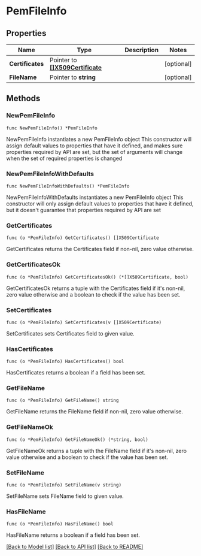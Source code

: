 # PemFileInfo

## Properties

Name | Type | Description | Notes
------------ | ------------- | ------------- | -------------
**Certificates** | Pointer to [**[]X509Certificate**](X509Certificate.md) |  | [optional] 
**FileName** | Pointer to **string** |  | [optional] 

## Methods

### NewPemFileInfo

`func NewPemFileInfo() *PemFileInfo`

NewPemFileInfo instantiates a new PemFileInfo object
This constructor will assign default values to properties that have it defined,
and makes sure properties required by API are set, but the set of arguments
will change when the set of required properties is changed

### NewPemFileInfoWithDefaults

`func NewPemFileInfoWithDefaults() *PemFileInfo`

NewPemFileInfoWithDefaults instantiates a new PemFileInfo object
This constructor will only assign default values to properties that have it defined,
but it doesn't guarantee that properties required by API are set

### GetCertificates

`func (o *PemFileInfo) GetCertificates() []X509Certificate`

GetCertificates returns the Certificates field if non-nil, zero value otherwise.

### GetCertificatesOk

`func (o *PemFileInfo) GetCertificatesOk() (*[]X509Certificate, bool)`

GetCertificatesOk returns a tuple with the Certificates field if it's non-nil, zero value otherwise
and a boolean to check if the value has been set.

### SetCertificates

`func (o *PemFileInfo) SetCertificates(v []X509Certificate)`

SetCertificates sets Certificates field to given value.

### HasCertificates

`func (o *PemFileInfo) HasCertificates() bool`

HasCertificates returns a boolean if a field has been set.

### GetFileName

`func (o *PemFileInfo) GetFileName() string`

GetFileName returns the FileName field if non-nil, zero value otherwise.

### GetFileNameOk

`func (o *PemFileInfo) GetFileNameOk() (*string, bool)`

GetFileNameOk returns a tuple with the FileName field if it's non-nil, zero value otherwise
and a boolean to check if the value has been set.

### SetFileName

`func (o *PemFileInfo) SetFileName(v string)`

SetFileName sets FileName field to given value.

### HasFileName

`func (o *PemFileInfo) HasFileName() bool`

HasFileName returns a boolean if a field has been set.


[[Back to Model list]](../README.md#documentation-for-models) [[Back to API list]](../README.md#documentation-for-api-endpoints) [[Back to README]](../README.md)


